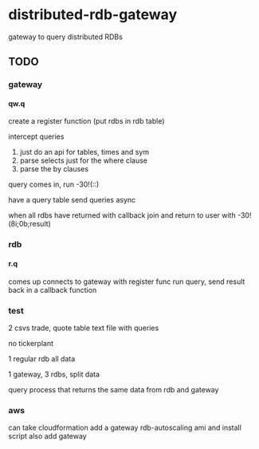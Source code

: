 # distributed-rdb-gateway
gateway to query distributed RDBs

## TODO

### gateway

#### qw.q

create a register function (put rdbs in rdb table)

intercept queries
1. just do an api for tables, times and sym
2. parse selects just for the where clause
3. parse the by clauses 

query comes in, run -30!(::)

have a query table
send queries async

when all rdbs have returned with callback
join and return to user with -30!(8i;0b;result)

### rdb

#### r.q

comes up connects to gateway with register func
run query, send result back in a callback function

### test

2 csvs trade, quote table
text file with queries

no tickerplant

1 regular rdb all data

1 gateway, 3 rdbs, split data

query process that returns the same data from rdb and gateway

### aws

can take cloudformation add a gateway rdb-autoscaling
ami and install script also
add gateway
